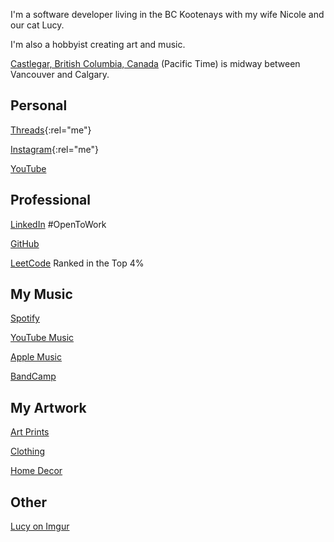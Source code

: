 <i class="ti ti-user"></i> I'm a software developer living in the BC Kootenays with my wife Nicole and our cat Lucy.

<i class="ti ti-heart"></i> I'm also a hobbyist creating art and music.

<i class="ti ti-map-pin"></i> [Castlegar, British Columbia, Canada](https://www.bing.com/maps?osid=053c1577-c000-49e1-a8eb-703fdfa0b5e6) (Pacific Time) is midway between Vancouver and Calgary.

## Personal

<i class="ti ti-brand-threads"></i> [Threads](https://www.threads.net/@kootenay_eric){:rel="me"}

<i class="ti ti-brand-instagram"></i> [Instagram](https://instagram.com/kootenay_eric){:rel="me"}

<i class="ti ti-brand-youtube"></i> [YouTube](https://www.youtube.com/@Kootenay_Eric)


## Professional

<i class="ti ti-brand-linkedin"></i> [LinkedIn](https://www.linkedin.com/in/ericjamessoltys/) #OpenToWork

<i class="ti ti-brand-github"></i> [GitHub](https://github.com/esoltys)

<i class="ti ti-brand-leetcode"></i> [LeetCode](https://leetcode.com/u/esoltys/) Ranked in the Top 4%


## My Music

<i class="ti ti-brand-spotify"></i> [Spotify](https://open.spotify.com/artist/0j1XlBsuJAWVkLvYdps4lX?si=17amKqiST96BA4Y8VxOMTA)

<i class="ti ti-brand-youtube"></i> [YouTube Music](https://music.youtube.com/channel/UCmT8GyxF0nCasITpfHcaPmA)

<i class="ti ti-brand-apple"></i> [Apple Music](https://music.apple.com/ca/artist/eric-soltys/1758635096)

<i class="ti ti-brand-bandcamp"></i> [BandCamp](https://ericsoltys.bandcamp.com/)


## My Artwork

<i class="ti ti-palette"></i> [Art Prints](https://www.redbubble.com/people/esoltys/shop?artistUserName=esoltys&asc=u&iaCode=u-print-art)

<i class="ti ti-hanger"></i> [Clothing](https://www.redbubble.com/people/esoltys/shop?artistUserName=esoltys&asc=u&iaCode=u-clothing)

<i class="ti ti-armchair-2"></i> [Home Decor](https://www.redbubble.com/people/esoltys/shop?artistUserName=esoltys&asc=u&iaCode=u-decor)


## Other
<i class="ti ti-cat"></i> [Lucy on Imgur](https://imgur.com/user/tuxedolucy)
